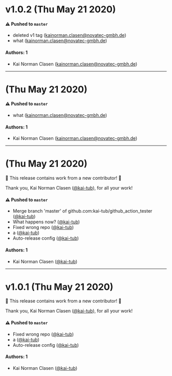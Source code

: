 # v1.0.2 (Thu May 21 2020)

#### ⚠️  Pushed to `master`

- deleted v1 tag (kainorman.clasen@novatec-gmbh.de)
- what (kainorman.clasen@novatec-gmbh.de)

#### Authors: 1

- Kai Norman Clasen (kainorman.clasen@novatec-gmbh.de)

---

# (Thu May 21 2020)

#### ⚠️  Pushed to `master`

- what (kainorman.clasen@novatec-gmbh.de)

#### Authors: 1

- Kai Norman Clasen (kainorman.clasen@novatec-gmbh.de)

---

# (Thu May 21 2020)

:tada: This release contains work from a new contributor! :tada:

Thank you, Kai Norman Clasen ([@kai-tub](https://github.com/kai-tub)), for all your work!

#### ⚠️  Pushed to `master`

- Merge branch 'master' of github.com:kai-tub/github_action_tester ([@kai-tub](https://github.com/kai-tub))
- What happens now? ([@kai-tub](https://github.com/kai-tub))
- Fixed wrong repo ([@kai-tub](https://github.com/kai-tub))
- a ([@kai-tub](https://github.com/kai-tub))
- Auto-release config ([@kai-tub](https://github.com/kai-tub))

#### Authors: 1

- Kai Norman Clasen ([@kai-tub](https://github.com/kai-tub))

---

# v1.0.1 (Thu May 21 2020)

:tada: This release contains work from a new contributor! :tada:

Thank you, Kai Norman Clasen ([@kai-tub](https://github.com/kai-tub)), for all your work!

#### ⚠️  Pushed to `master`

- Fixed wrong repo ([@kai-tub](https://github.com/kai-tub))
- a ([@kai-tub](https://github.com/kai-tub))
- Auto-release config ([@kai-tub](https://github.com/kai-tub))

#### Authors: 1

- Kai Norman Clasen ([@kai-tub](https://github.com/kai-tub))